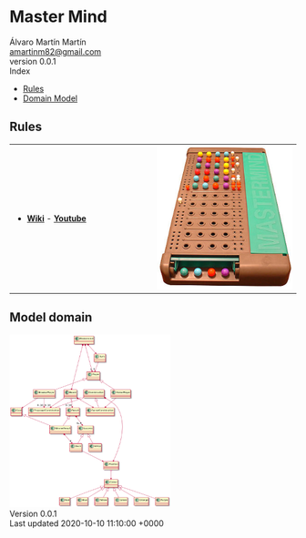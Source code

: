 <!DOCTYPE html>
<html lang="en">
<head>
<title>Mastermind</title>
<meta charset="UTF-8">
<meta http-equiv="X-UA-Compatible" content="IE=edge">
<meta name="viewport" content="width=device-width, initial-scale=1.0">
<meta name="generator" content="Asciidoctor 2.0.8">
<meta name="author" content="Álvaro Martín Martín">
<link rel="stylesheet" href="https://fonts.googleapis.com/css?family=Open+Sans:300,300italic,400,400italic,600,600italic%7CNoto+Serif:400,400italic,700,700italic%7CDroid+Sans+Mono:400,700">
<link rel="stylesheet" href="https://cdnjs.cloudflare.com/ajax/libs/font-awesome/4.7.0/css/font-awesome.min.css">
</head>
<body class="book">
<div id="header">
<h1>Master Mind</h1>
<div class="details">
<span id="author" class="author">Álvaro Martín Martín</span><br>
<span id="email" class="email"><a href="mailto:amartinm82@gmail.com">amartinm82@gmail.com</a></span><br>
<span id="revnumber">version 0.0.1</span>
</div>
<div id="mastermind" class="mastermind">
<div id="mastermindtitle">Index</div>
<ul class="sectlevel1">
<li><a href="#mastermind-rules">Rules</a></li>
<li><a href="#mastermind-model-domain">Domain Model</a></li>
</ul>
</div>
</div>
<div id="content">
<div class="sect1">
<h2 id="mastermind-rules">Rules</h2>
<div class="sectionbody">
<table class="tableblock frame-all grid-all stretch">
<colgroup>
<col style="width: 50%;">
<col style="width: 50%;">
</colgroup>
<tbody>
<tr>
<td class="tableblock halign-left valign-top"><div class="content"><div class="ulist">
<ul>
<li>
<p><a href="https://en.wikipedia.org/wiki/Mastermind_(board_game)"><strong>Wiki</strong></a> - <a href="https://www.youtube.com/watch?v=2-hTeg2M6GQ"><strong>Youtube</strong></a></p>
<div class="ulist">
</div>
</li>
</ul>
</div></div></td>
<td class="tableblock halign-left valign-top"><div class="content"><div class="imageblock">
<div class="content">
<img src="docs/images/300px-Mastermind.jpg" alt="Mastermind picture">
</div>
</div></div></td>
</tr>
</tbody>
</table>
</div>
</div>
<div class="sect1">
<h2 id="mastermind-model-domain">Model domain</h2>
<div class="sectionbody">
<div class="imageblock">
<div class="content">
<img src="docs/images/domainModel.png" alt="domainModel" width="283" height="303">
</div>
</div>
</div>
</div>
</div>
<div id="footer">
<div id="footer-text">
Version 0.0.1<br>
Last updated 2020-10-10 11:10:00 +0000
</div>
</div>
</html>